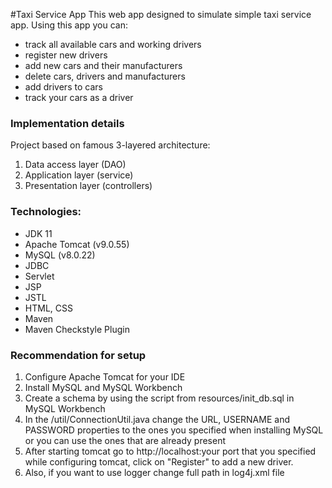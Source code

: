 #Taxi Service App
This web app designed to simulate simple taxi service app.
Using this app you can:
* track all available cars and working drivers
* register new drivers
* add new cars and their manufacturers
* delete cars, drivers and manufacturers
* add drivers to cars
* track your cars as a driver

### Implementation details
Project based on famous 3-layered architecture:
1. Data access layer (DAO)
1. Application layer (service)
1. Presentation layer (controllers)

### Technologies:
* JDK 11
* Apache Tomcat (v9.0.55)
* MySQL (v8.0.22)
* JDBC
* Servlet
* JSP
* JSTL
* HTML, CSS
* Maven
* Maven Checkstyle Plugin

### Recommendation for setup
1. Configure Apache Tomcat for your IDE
1. Install MySQL and MySQL Workbench
1. Create a schema by using the script from resources/init_db.sql in MySQL Workbench
1. In the /util/ConnectionUtil.java change the URL, USERNAME and PASSWORD properties to the ones you specified when installing MySQL or you can use the ones that are already present
1. After starting tomcat go to http://localhost:your port that you specified while configuring tomcat, click on "Register" to add a new driver.
1. Also, if you want to use logger change full path in log4j.xml file 